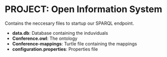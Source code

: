 # PROJECT: Open Information System

Contains the neccesary files to startup our SPARQL endpoint.

- **data.db**: Database containing the induviduals
- **Conference.owl**: The ontology
- **Conference-mappings**: Turtle file containing the mappings
- **configuration.properties**: Properties file
